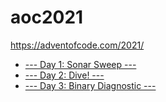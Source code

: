 # aoc2021

https://adventofcode.com/2021/

* [--- Day 1: Sonar Sweep ---](/days/d1.go)
* [--- Day 2: Dive! ---](/days/d2.go)
* [--- Day 3: Binary Diagnostic ---](/days/d3.go)